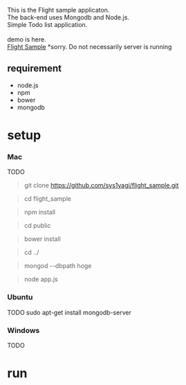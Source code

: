 This is the Flight sample applicaton.<br/>
The back-end uses Mongodb and Node.js.<br/>
Simple Todo list application.<br/>
<br/>
demo is here.<br/>
[Flight Sample](http://www1421ue.sakura.ne.jp:3000/)
*sorry. Do not necessarily server is running


## requirement

* node.js
* npm
* bower
* mongodb

setup
======

### Mac

TODO

> git clone https://github.com/sys1yagi/flight_sample.git

> cd flight_sample

> npm install

> cd public

> bower install

> cd ../

> mongod --dbpath hoge

> node app.js


### Ubuntu
TODO
sudo apt-get install mongodb-server


### Windows
TODO

run
====


